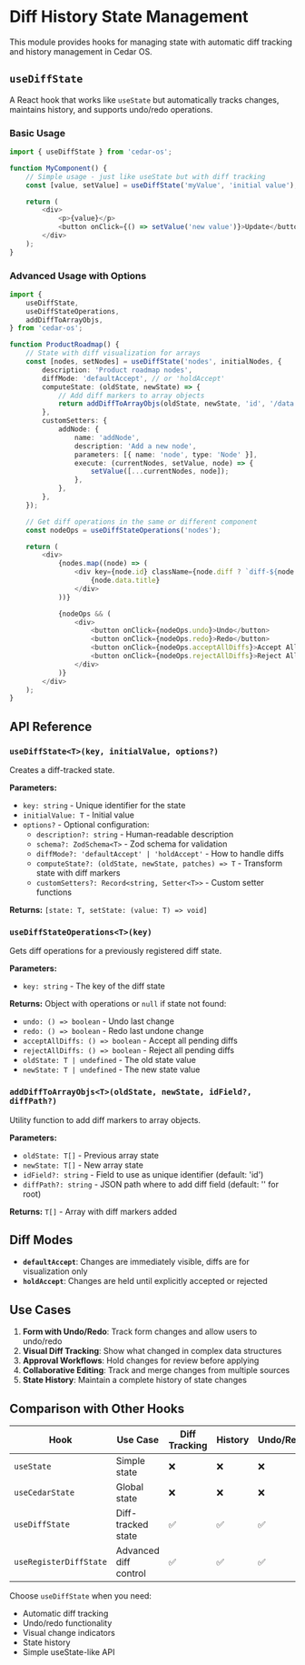 # Diff History State Management

This module provides hooks for managing state with automatic diff tracking and history management in Cedar OS.

## `useDiffState`

A React hook that works like `useState` but automatically tracks changes, maintains history, and supports undo/redo operations.

### Basic Usage

```typescript
import { useDiffState } from 'cedar-os';

function MyComponent() {
	// Simple usage - just like useState but with diff tracking
	const [value, setValue] = useDiffState('myValue', 'initial value');

	return (
		<div>
			<p>{value}</p>
			<button onClick={() => setValue('new value')}>Update</button>
		</div>
	);
}
```

### Advanced Usage with Options

```typescript
import {
	useDiffState,
	useDiffStateOperations,
	addDiffToArrayObjs,
} from 'cedar-os';

function ProductRoadmap() {
	// State with diff visualization for arrays
	const [nodes, setNodes] = useDiffState('nodes', initialNodes, {
		description: 'Product roadmap nodes',
		diffMode: 'defaultAccept', // or 'holdAccept'
		computeState: (oldState, newState) => {
			// Add diff markers to array objects
			return addDiffToArrayObjs(oldState, newState, 'id', '/data');
		},
		customSetters: {
			addNode: {
				name: 'addNode',
				description: 'Add a new node',
				parameters: [{ name: 'node', type: 'Node' }],
				execute: (currentNodes, setValue, node) => {
					setValue([...currentNodes, node]);
				},
			},
		},
	});

	// Get diff operations in the same or different component
	const nodeOps = useDiffStateOperations('nodes');

	return (
		<div>
			{nodes.map((node) => (
				<div key={node.id} className={node.diff ? `diff-${node.diff}` : ''}>
					{node.data.title}
				</div>
			))}

			{nodeOps && (
				<div>
					<button onClick={nodeOps.undo}>Undo</button>
					<button onClick={nodeOps.redo}>Redo</button>
					<button onClick={nodeOps.acceptAllDiffs}>Accept All</button>
					<button onClick={nodeOps.rejectAllDiffs}>Reject All</button>
				</div>
			)}
		</div>
	);
}
```

## API Reference

### `useDiffState<T>(key, initialValue, options?)`

Creates a diff-tracked state.

**Parameters:**

- `key: string` - Unique identifier for the state
- `initialValue: T` - Initial value
- `options?` - Optional configuration:
  - `description?: string` - Human-readable description
  - `schema?: ZodSchema<T>` - Zod schema for validation
  - `diffMode?: 'defaultAccept' | 'holdAccept'` - How to handle diffs
  - `computeState?: (oldState, newState, patches) => T` - Transform state with diff markers
  - `customSetters?: Record<string, Setter<T>>` - Custom setter functions

**Returns:** `[state: T, setState: (value: T) => void]`

### `useDiffStateOperations<T>(key)`

Gets diff operations for a previously registered diff state.

**Parameters:**

- `key: string` - The key of the diff state

**Returns:** Object with operations or `null` if state not found:

- `undo: () => boolean` - Undo last change
- `redo: () => boolean` - Redo last undone change
- `acceptAllDiffs: () => boolean` - Accept all pending diffs
- `rejectAllDiffs: () => boolean` - Reject all pending diffs
- `oldState: T | undefined` - The old state value
- `newState: T | undefined` - The new state value

### `addDiffToArrayObjs<T>(oldState, newState, idField?, diffPath?)`

Utility function to add diff markers to array objects.

**Parameters:**

- `oldState: T[]` - Previous array state
- `newState: T[]` - New array state
- `idField?: string` - Field to use as unique identifier (default: 'id')
- `diffPath?: string` - JSON path where to add diff field (default: '' for root)

**Returns:** `T[]` - Array with diff markers added

## Diff Modes

- **`defaultAccept`**: Changes are immediately visible, diffs are for visualization only
- **`holdAccept`**: Changes are held until explicitly accepted or rejected

## Use Cases

1. **Form with Undo/Redo**: Track form changes and allow users to undo/redo
2. **Visual Diff Tracking**: Show what changed in complex data structures
3. **Approval Workflows**: Hold changes for review before applying
4. **Collaborative Editing**: Track and merge changes from multiple sources
5. **State History**: Maintain a complete history of state changes

## Comparison with Other Hooks

| Hook                   | Use Case              | Diff Tracking | History | Undo/Redo |
| ---------------------- | --------------------- | ------------- | ------- | --------- |
| `useState`             | Simple state          | ❌            | ❌      | ❌        |
| `useCedarState`        | Global state          | ❌            | ❌      | ❌        |
| `useDiffState`         | Diff-tracked state    | ✅            | ✅      | ✅        |
| `useRegisterDiffState` | Advanced diff control | ✅            | ✅      | ✅        |

Choose `useDiffState` when you need:

- Automatic diff tracking
- Undo/redo functionality
- Visual change indicators
- State history
- Simple useState-like API
